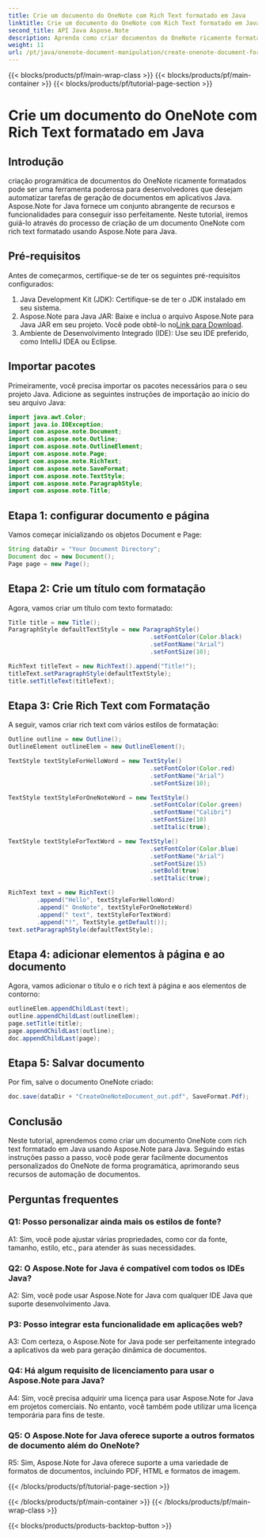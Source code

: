 ```yaml
---
title: Crie um documento do OneNote com Rich Text formatado em Java
linktitle: Crie um documento do OneNote com Rich Text formatado em Java
second_title: API Java Aspose.Note
description: Aprenda como criar documentos do OneNote ricamente formatados programaticamente em Java usando Aspose.Note para Java. Siga nosso guia passo a passo para uma automação perfeita de documentos.
weight: 11
url: /pt/java/onenote-document-manipulation/create-onenote-document-formatted-rich-text/
---
```


{{< blocks/products/pf/main-wrap-class >}}
{{< blocks/products/pf/main-container >}}
{{< blocks/products/pf/tutorial-page-section >}}

# Crie um documento do OneNote com Rich Text formatado em Java

## Introdução

criação programática de documentos do OneNote ricamente formatados pode ser uma ferramenta poderosa para desenvolvedores que desejam automatizar tarefas de geração de documentos em aplicativos Java. Aspose.Note for Java fornece um conjunto abrangente de recursos e funcionalidades para conseguir isso perfeitamente. Neste tutorial, iremos guiá-lo através do processo de criação de um documento OneNote com rich text formatado usando Aspose.Note para Java.

## Pré-requisitos

Antes de começarmos, certifique-se de ter os seguintes pré-requisitos configurados:

1. Java Development Kit (JDK): Certifique-se de ter o JDK instalado em seu sistema.
2.  Aspose.Note para Java JAR: Baixe e inclua o arquivo Aspose.Note para Java JAR em seu projeto. Você pode obtê-lo no[Link para Download](https://releases.aspose.com/note/java/).
3. Ambiente de Desenvolvimento Integrado (IDE): Use seu IDE preferido, como IntelliJ IDEA ou Eclipse.

## Importar pacotes

Primeiramente, você precisa importar os pacotes necessários para o seu projeto Java. Adicione as seguintes instruções de importação ao início do seu arquivo Java:

```java
import java.awt.Color;
import java.io.IOException;
import com.aspose.note.Document;
import com.aspose.note.Outline;
import com.aspose.note.OutlineElement;
import com.aspose.note.Page;
import com.aspose.note.RichText;
import com.aspose.note.SaveFormat;
import com.aspose.note.TextStyle;
import com.aspose.note.ParagraphStyle;
import com.aspose.note.Title;
```

## Etapa 1: configurar documento e página

Vamos começar inicializando os objetos Document e Page:

```java
String dataDir = "Your Document Directory";
Document doc = new Document();
Page page = new Page();
```

## Etapa 2: Crie um título com formatação

Agora, vamos criar um título com texto formatado:

```java
Title title = new Title();
ParagraphStyle defaultTextStyle = new ParagraphStyle()
                                        .setFontColor(Color.black)
                                        .setFontName("Arial")
                                        .setFontSize(10);

RichText titleText = new RichText().append("Title!");
titleText.setParagraphStyle(defaultTextStyle);
title.setTitleText(titleText);
```

## Etapa 3: Crie Rich Text com Formatação

A seguir, vamos criar rich text com vários estilos de formatação:

```java
Outline outline = new Outline();
OutlineElement outlineElem = new OutlineElement();

TextStyle textStyleForHelloWord = new TextStyle()
                                        .setFontColor(Color.red)
                                        .setFontName("Arial")
                                        .setFontSize(10);

TextStyle textStyleForOneNoteWord = new TextStyle()
                                        .setFontColor(Color.green)
                                        .setFontName("Calibri")
                                        .setFontSize(10)
                                        .setItalic(true);

TextStyle textStyleForTextWord = new TextStyle()
                                        .setFontColor(Color.blue)
                                        .setFontName("Arial")
                                        .setFontSize(15)
                                        .setBold(true)
                                        .setItalic(true);

RichText text = new RichText()
        .append("Hello", textStyleForHelloWord)
        .append(" OneNote", textStyleForOneNoteWord)
        .append(" text", textStyleForTextWord)
        .append("!", TextStyle.getDefault());
text.setParagraphStyle(defaultTextStyle);
```

## Etapa 4: adicionar elementos à página e ao documento

Agora, vamos adicionar o título e o rich text à página e aos elementos de contorno:

```java
outlineElem.appendChildLast(text);
outline.appendChildLast(outlineElem);
page.setTitle(title);
page.appendChildLast(outline);
doc.appendChildLast(page);
```

## Etapa 5: Salvar documento

Por fim, salve o documento OneNote criado:

```java
doc.save(dataDir + "CreateOneNoteDocument_out.pdf", SaveFormat.Pdf);
```

## Conclusão

Neste tutorial, aprendemos como criar um documento OneNote com rich text formatado em Java usando Aspose.Note para Java. Seguindo estas instruções passo a passo, você pode gerar facilmente documentos personalizados do OneNote de forma programática, aprimorando seus recursos de automação de documentos.

## Perguntas frequentes

### Q1: Posso personalizar ainda mais os estilos de fonte?

A1: Sim, você pode ajustar várias propriedades, como cor da fonte, tamanho, estilo, etc., para atender às suas necessidades.

### Q2: O Aspose.Note for Java é compatível com todos os IDEs Java?

A2: Sim, você pode usar Aspose.Note for Java com qualquer IDE Java que suporte desenvolvimento Java.

### P3: Posso integrar esta funcionalidade em aplicações web?

A3: Com certeza, o Aspose.Note for Java pode ser perfeitamente integrado a aplicativos da web para geração dinâmica de documentos.

### Q4: Há algum requisito de licenciamento para usar o Aspose.Note para Java?

A4: Sim, você precisa adquirir uma licença para usar Aspose.Note for Java em projetos comerciais. No entanto, você também pode utilizar uma licença temporária para fins de teste.

### Q5: O Aspose.Note for Java oferece suporte a outros formatos de documento além do OneNote?

R5: Sim, Aspose.Note for Java oferece suporte a uma variedade de formatos de documentos, incluindo PDF, HTML e formatos de imagem.

{{< /blocks/products/pf/tutorial-page-section >}}

{{< /blocks/products/pf/main-container >}}
{{< /blocks/products/pf/main-wrap-class >}}

{{< blocks/products/products-backtop-button >}}
